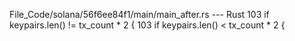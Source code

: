 File_Code/solana/56f6ee84f1/main/main_after.rs --- Rust
103         if keypairs.len() != tx_count * 2 {                                                                                                              103         if keypairs.len() < tx_count * 2 {

